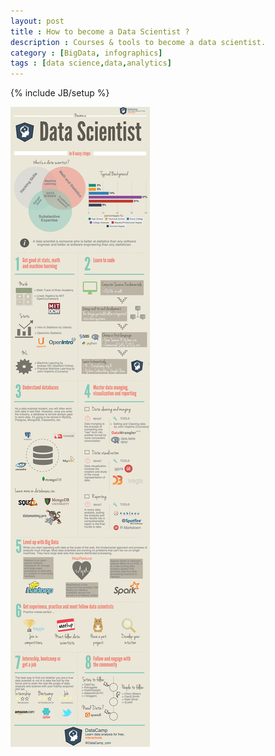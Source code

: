 ```yaml
---
layout: post
title : How to become a Data Scientist ?
description : Courses & tools to become a data scientist.
category : [BigData, infographics]
tags : [data science,data,analytics]
---
```

{% include JB/setup %}

![How to become a Data Scientist ?](/assets/infographics/How-to-become-a-data-scientist.jpg)

